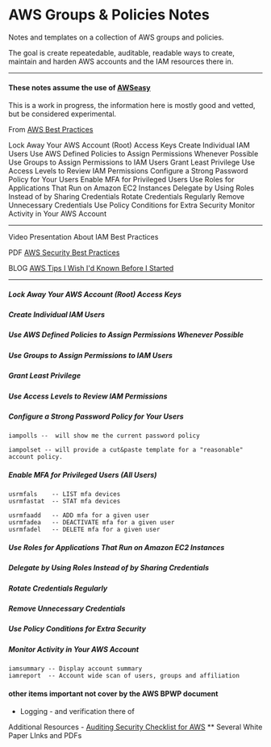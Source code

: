 # AWS Groups & Policies Notes
Notes and templates on a collection of AWS groups and policies.

The goal is create repeatedable, auditable, readable ways to create, maintain and harden AWS accounts and the IAM resources there in.

----

#### These notes assume the use of [AWSeasy](https://github.com/jorgedlt/awseasy)

This is a work in progress, the information here is mostly good and vetted, but be considered experimental.

From [AWS Best Practices](http://docs.aws.amazon.com/IAM/latest/UserGuide/best-practices.html)

Lock Away Your AWS Account (Root) Access Keys
Create Individual IAM Users
Use AWS Defined Policies to Assign Permissions Whenever Possible
Use Groups to Assign Permissions to IAM Users
Grant Least Privilege
Use Access Levels to Review IAM Permissions
Configure a Strong Password Policy for Your Users
Enable MFA for Privileged Users
Use Roles for Applications That Run on Amazon EC2 Instances
Delegate by Using Roles Instead of by Sharing Credentials
Rotate Credentials Regularly
Remove Unnecessary Credentials
Use Policy Conditions for Extra Security
Monitor Activity in Your AWS Account

---

Video Presentation About IAM Best Practices

PDF [AWS Security Best Practices](https://d0.awsstatic.com/whitepapers/aws-security-best-practices.pdf)

BLOG [AWS Tips I Wish I'd Known Before I Started](https://wblinks.com/notes/aws-tips-i-wish-id-known-before-i-started/)

---

##### Lock Away Your AWS Account (Root) Access Keys

##### Create Individual IAM Users

##### Use AWS Defined Policies to Assign Permissions Whenever Possible

##### Use Groups to Assign Permissions to IAM Users

##### Grant Least Privilege

##### Use Access Levels to Review IAM Permissions

##### Configure a Strong Password Policy for Your Users
                                           
	iampolls --  will show me the current password policy
	
	iampolset -- will provide a cut&paste template for a "reasonable" account policy. 

##### Enable MFA for Privileged Users (All Users)

	usrmfals    -- LIST mfa devices
	usrmfastat  -- STAT mfa devices
	
	usrmfaadd   -- ADD mfa for a given user
	usrmfadea   -- DEACTIVATE mfa for a given user
	usrmfadel   -- DELETE mfa for a given user

##### Use Roles for Applications That Run on Amazon EC2 Instances

##### Delegate by Using Roles Instead of by Sharing Credentials

##### Rotate Credentials Regularly

##### Remove Unnecessary Credentials

##### Use Policy Conditions for Extra Security

##### Monitor Activity in Your AWS Account

	iamsummary -- Display account summary
	iamreport  -- Account wide scan of users, groups and affiliation

#### other items important not cover by the AWS BPWP document

+ Logging - and verification there of

Additional Resources - [Auditing Security Checklist for AWS](https://aws.amazon.com/blogs/security/auditing-security-checklist-for-aws-now-available/) ** Several White Paper LInks and PDFs




